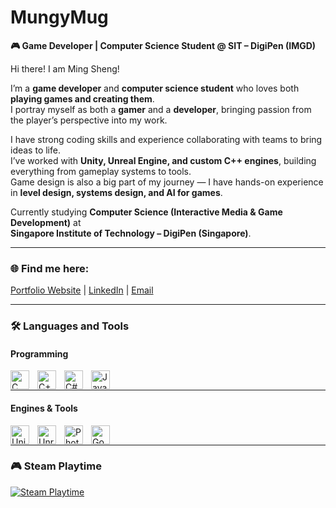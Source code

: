 # MungyMug

**🎮 Game Developer</span> | Computer Science Student</span> @ SIT – DigiPen (IMGD)**  

Hi there! I am Ming Sheng!

I’m a **game developer</span>** and **computer science student** who loves both **playing games and creating them**.  
I portray myself as both a **gamer** and a **developer**, bringing passion from the player’s perspective into my work.  

I have strong coding skills and experience collaborating with teams to bring ideas to life.  
I’ve worked with **Unity, Unreal Engine, and custom C++ engines**, building everything from gameplay systems to tools.  
Game design is also a big part of my journey — I have hands-on experience in **level design, systems design, and AI for games**.  

Currently studying **Computer Science (Interactive Media & Game Development)** at  
**Singapore Institute of Technology – DigiPen (Singapore)**.  

---

### 🌐 Find me here:  
<p align="left">
  <a href="https://www.foomingsheng.com/">Portfolio Website</a> |
  <a href="https://www.linkedin.com/in/foo-ming-sheng/">LinkedIn</a> |
  <a href="mailto:mingsheng.dev@gmail.com">Email</a>
</p>

---

### 🛠️ Languages and Tools  

#### Programming  
<p align="left">  
  <img align="left" alt="C" width="30px" style="padding-right:10px;" src="https://cdn.jsdelivr.net/gh/devicons/devicon/icons/c/c-original.svg" />  
  <img align="left" alt="C++" width="30px" style="padding-right:10px;" src="https://cdn.jsdelivr.net/gh/devicons/devicon/icons/cplusplus/cplusplus-original.svg" />  
  <img align="left" alt="C#" width="30px" style="padding-right:10px;" src="https://cdn.jsdelivr.net/gh/devicons/devicon/icons/csharp/csharp-original.svg" />  
  <img align="left" alt="Java" width="30px" style="padding-right:10px;" src="https://cdn.jsdelivr.net/gh/devicons/devicon/icons/java/java-original.svg" />  
</p>  

<br/>  
<hr/>  

#### Engines & Tools  
<p align="left">  
  <img align="left" alt="Unity" width="30px" style="padding-right:10px;" src="https://cdn.jsdelivr.net/gh/devicons/devicon/icons/unity/unity-original.svg" />  
  <img align="left" alt="Unreal" width="30px" style="padding-right:10px;" src="https://cdn.jsdelivr.net/gh/devicons/devicon/icons/unrealengine/unrealengine-original.svg" />  
  <img align="left" alt="Photoshop" width="30px" style="padding-right:10px;" src="https://cdn.jsdelivr.net/gh/devicons/devicon/icons/photoshop/photoshop-plain.svg" />  
  <img align="left" alt="Godot" width="30px" style="padding-right:10px;" src="https://cdn.jsdelivr.net/gh/devicons/devicon/icons/godot/godot-original.svg" />  
</p>  

<br/>  
<hr/>  

### 🎮 Steam Playtime  

[![Steam Playtime](https://gist.githubusercontent.com/MungyMug/69556fbb9b70c39843ebf4fbed21202a/raw/steam-box.svg)](https://gist.github.com/MungyMug/69556fbb9b70c39843ebf4fbed21202a)


